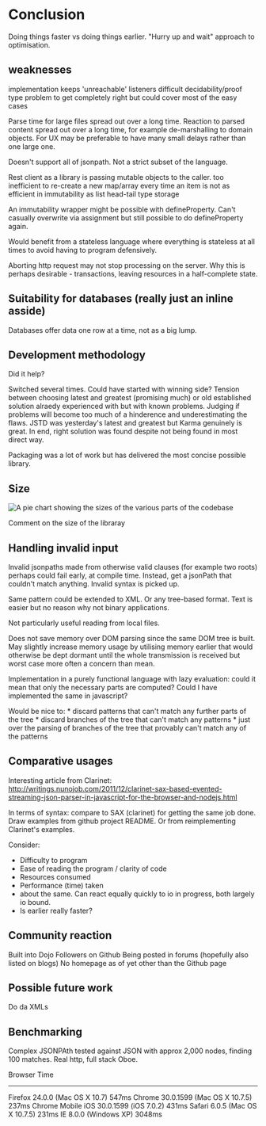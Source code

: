 Conclusion
==========

<!---
**1 to 5 pages**
--->

Doing things faster vs doing things earlier. "Hurry up and wait"
approach to optimisation.

weaknesses
----------

implementation keeps 'unreachable' listeners difficult
decidability/proof type problem to get completely right but could cover
most of the easy cases

Parse time for large files spread out over a long time. Reaction to
parsed content spread out over a long time, for example de-marshalling
to domain objects. For UX may be preferable to have many small delays
rather than one large one.

Doesn't support all of jsonpath. Not a strict subset of the language.

Rest client as a library is passing mutable objects to the caller. too
inefficient to re-create a new map/array every time an item is not as
efficient in immutability as list head-tail type storage

An immutability wrapper might be possible with defineProperty. Can't
casually overwrite via assignment but still possible to do
defineProperty again.

Would benefit from a stateless language where everything is stateless at
all times to avoid having to program defensively.

Aborting http request may not stop processing on the server. Why this is
perhaps desirable - transactions, leaving resources in a half-complete
state.

Suitability for databases (really just an inline asside)
--------------------------------------------------------

Databases offer data one row at a time, not as a big lump.

Development methodology
-----------------------

Did it help?

Switched several times. Could have started with winning side? Tension
between choosing latest and greatest (promising much) or old established
solution alraedy experienced with but with known problems. Judging if
problems will become too much of a hinderence and underestimating the
flaws. JSTD was yesterday's latest and greatest but Karma genuinely is
great. In end, right solution was found despite not being found in most
direct way.

Packaging was a lot of work but has delivered the most concise possible
library.

Size
----

![A pie chart showing the sizes of the various parts of the
codebase](images/placeholder.png)

Comment on the size of the libraray

Handling invalid input
----------------------

Invalid jsonpaths made from otherwise valid clauses (for example two
roots) perhaps could fail early, at compile time. Instead, get a
jsonPath that couldn't match anything. Invalid syntax is picked up.

Same pattern could be extended to XML. Or any tree-based format. Text is
easier but no reason why not binary applications.

Not particularly useful reading from local files.

Does not save memory over DOM parsing since the same DOM tree is built.
May slightly increase memory usage by utilising memory earlier that
would otherwise be dept dormant until the whole transmission is received
but worst case more often a concern than mean.

Implementation in a purely functional language with lazy evaluation:
could it mean that only the necessary parts are computed? Could I have
implemented the same in javascript?

Would be nice to: \* discard patterns that can't match any further parts
of the tree \* discard branches of the tree that can't match any
patterns \* just over the parsing of branches of the tree that provably
can't match any of the patterns

Comparative usages
------------------

Interesting article from Clarinet:
http://writings.nunojob.com/2011/12/clarinet-sax-based-evented-streaming-json-parser-in-javascript-for-the-browser-and-nodejs.html

In terms of syntax: compare to SAX (clarinet) for getting the same job
done. Draw examples from github project README. Or from reimplementing
Clarinet's examples.

Consider:

-   Difficulty to program
-   Ease of reading the program / clarity of code
-   Resources consumed
-   Performance (time) taken
-   about the same. Can react equally quickly to io in progress, both
    largely io bound.
-   Is earlier really faster?

Community reaction
------------------

Built into Dojo Followers on Github Being posted in forums (hopefully
also listed on blogs) No homepage as of yet other than the Github page

Possible future work
--------------------

Do da XMLs

Benchmarking
------------

Complex JSONPAth tested against JSON with approx 2,000 nodes, finding
100 matches. Real http, full stack Oboe.

  Browser                                       Time
  ----------------------------------------- --------
  Firefox 24.0.0 (Mac OS X 10.7)               547ms
  Chrome 30.0.1599 (Mac OS X 10.7.5)           237ms
  Chrome Mobile iOS 30.0.1599 (iOS 7.0.2)      431ms
  Safari 6.0.5 (Mac OS X 10.7.5)               231ms
  IE 8.0.0 (Windows XP)                       3048ms

